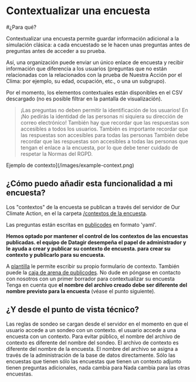 # Contextualizar una encuesta

#¿Para qué?

Contextualizar una encuesta permite guardar información adicional
a la simulación clásica: a cada encuestado se le hacen unas preguntas antes de
preguntas antes de acceder a su prueba.

Así, una organización puede enviar un único enlace de encuesta y recibir
información que diferencia a los usuarios (preguntas que no están relacionadas con la
relacionados con la prueba de Nuestra Acción por el Clima: por ejemplo, su edad, ocupación, etc., o una
un subgrupo).

Por el momento, los elementos contextuales están disponibles en el CSV descargado
(no es posible filtrar en la pantalla de visualización).

> ¡Las preguntas no deben permitir la identificación de los usuarios! En ¡No
> pedirás la identidad de las personas ni siquiera su dirección de correo
> electrónico! También hay que recordar que las respuestas son accesibles a
> todos los usuarios. También es importante recordar que las respuestas son
> accesibles para todas las personas También debe recordar que las respuestas
> son accesibles a todas las personas que tengan el enlace a la encuesta, por
> lo que debe tener cuidado de respetar la Normas del RGPD.

Ejemplo de contexto](/images/example-context.png)

## ¿Cómo puedo añadir esta funcionalidad a mi encuesta?

Los "contextos" de la encuesta se publican a través del servidor de Our Climate Action, en el
la carpeta
[/contextos de la encuesta](https://github.com/datagir/nosgestesclimat-server/tree/master/contextes-sondage).

Las preguntas están escritas en [publicodes](https://publi.codes/)
en formato 'yaml'.

**Hemos optado por mantener el control de los contextos de las encuestas publicadas.
el equipo de Datagir desempeña el papel de administrador y le ayuda a crear y publicar su contexto de encuesta.
para crear su contexto y publicarlo para su encuesta.**

A
[plantilla](https://github.com/datagir/nosgestesclimat-server/tree/master/contextes-sondage/template%20de%20contexte.yaml)
le permite escribir su propio formulario de contexto. También puede
la [caja de arena de publicodes](https://vu.fr/szYP). No dude en
póngase en contacto con nosotros con un primer borrador para contextualizar su encuesta
Tenga en cuenta que **el nombre del archivo creado debe ser diferente del nombre previsto
para la encuesta** (véase el punto siguiente).

## ¿Y desde el punto de vista técnico?

Las reglas de sondeo se cargan desde el servidor en el momento en que el usuario accede a un sondeo con un contexto.
el usuario accede a una encuesta con un contexto. Para evitar
público, el nombre del archivo de contexto es diferente del nombre del sondeo.
El archivo de contexto es diferente del nombre de la encuesta. El nombre del archivo se asigna a través de
la administración de la base de datos directamente. Sólo las encuestas que tienen
sólo las encuestas que tienen un contexto adjunto tienen preguntas adicionales, nada cambia para
Nada cambia para las otras encuestas.
